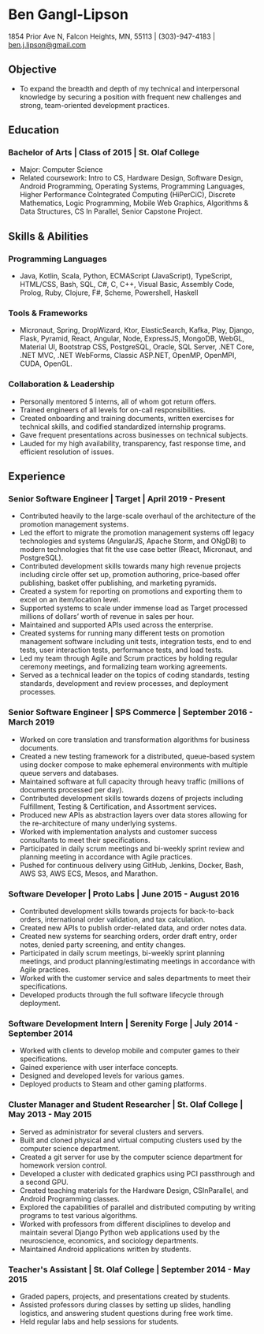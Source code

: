 # Ben Gangl-Lipson
1854 Prior Ave N, Falcon Heights, MN, 55113 | (303)-947-4183 | ben.j.lipson@gmail.com

## Objective
-	To expand the breadth and depth of my technical and interpersonal knowledge by securing a position with frequent new challenges and strong, team-oriented development practices.

## Education
### Bachelor of Arts | Class of 2015 | St. Olaf College
- Major: Computer Science
- Related coursework: Intro to CS, Hardware Design, Software Design, Android Programming, Operating Systems, Programming Languages, Higher Performance CoIntegrated Computing (HiPerCiC), Discrete Mathematics, Logic Programming, Mobile Web Graphics, Algorithms & Data Structures, CS In Parallel, Senior Capstone Project.

## Skills & Abilities
### Programming Languages
- Java, Kotlin, Scala, Python, ECMAScript (JavaScript), TypeScript, HTML/CSS, Bash, SQL, C#, C, C++, Visual Basic, Assembly Code, Prolog, Ruby, Clojure, F#, Scheme, Powershell, Haskell

### Tools & Frameworks
- Micronaut, Spring, DropWizard, Ktor, ElasticSearch, Kafka, Play, Django, Flask, Pyramid, React, Angular, Node, ExpressJS, MongoDB, WebGL, Material UI, Bootstrap CSS, PostgreSQL, Oracle, SQL Server, .NET Core, .NET MVC, .NET WebForms, Classic ASP.NET, OpenMP, OpenMPI, CUDA, OpenGL.

### Collaboration & Leadership
- Personally mentored 5 interns, all of whom got return offers.
- Trained engineers of all levels for on-call responsibilities. 
- Created onboarding and training documents, written exercises for technical skills, and codified standardized internship programs.
- Gave frequent presentations across businesses on technical subjects.
- Lauded for my high availability, transparency, fast response time, and efficient resolution of issues.

## Experience
### Senior Software Engineer | Target | April 2019 - Present
- Contributed heavily to the large-scale overhaul of the architecture of the promotion management systems.
- Led the effort to migrate the promotion management systems off legacy technologies and systems (AngularJS, Apache Storm, and ONgDB) to modern technologies that fit the use case better (React, Micronaut, and PostgreSQL).
- Contributed development skills towards many high revenue projects including circle offer set up, promotion authoring, price-based offer publishing, basket offer publishing, and marketing pyramids.
- Created a system for reporting on promotions and exporting them to excel on an item/location level.
- Supported systems to scale under immense load as Target processed millions of dollars’ worth of revenue in sales per hour.
- Maintained and supported APIs used across the enterprise.
- Created systems for running many different tests on promotion management software including unit tests, integration tests, end to end tests, user interaction tests, performance tests, and load tests.
- Led my team through Agile and Scrum practices by holding regular ceremony meetings, and formalizing team working agreements.
- Served as a technical leader on the topics of coding standards, testing standards, development and review processes, and deployment processes.

### Senior Software Engineer | SPS Commerce | September 2016 - March 2019
- Worked on core translation and transformation algorithms for business documents.
- Created a new testing framework for a distributed, queue-based system using docker compose to make ephemeral environments with multiple queue servers and databases.
- Maintained software at full capacity through heavy traffic (millions of documents processed per day).
- Contributed development skills towards dozens of projects including Fulfillment, Testing & Certification, and Assortment services.
- Produced new APIs as abstraction layers over data stores allowing for the re-architecture of many underlying systems.
- Worked with implementation analysts and customer success consultants to meet their specifications.
- Participated in daily scrum meetings and bi-weekly sprint review and planning meeting in accordance with Agile practices.
- Pushed for continuous delivery using GitHub, Jenkins, Docker, Bash, AWS S3, AWS ECS, Mesos, and Marathon.

### Software Developer | Proto Labs | June 2015 - August 2016
- Contributed development skills towards projects for back-to-back orders, international order validation, and tax calculation.
- Created new APIs to publish order-related data, and order notes data.
- Created new systems for searching orders, order draft entry, order notes, denied party screening, and entity changes.
- Participated in daily scrum meetings, bi-weekly sprint planning meetings, and product planning/estimating meetings in accordance with Agile practices.
- Worked with the customer service and sales departments to meet their specifications.
- Developed products through the full software lifecycle through deployment.

### Software Development Intern | Serenity Forge | July 2014 - September 2014
- Worked with clients to develop mobile and computer games to their specifications.
- Gained experience with user interface concepts.
- Designed and developed levels for various games.
- Deployed products to Steam and other gaming platforms.

### Cluster Manager and Student Researcher | St. Olaf College | May 2013 - May 2015
- Served as administrator for several clusters and servers.
- Built and cloned physical and virtual computing clusters used by the computer science department.
- Created a git server for use by the computer science department for homework version control.
- Developed a cluster with dedicated graphics using PCI passthrough and a second GPU.
- Created teaching materials for the Hardware Design, CSInParallel, and Android Programming classes.
- Explored the capabilities of parallel and distributed computing by writing programs to test various algorithms.
- Worked with professors from different disciplines to develop and maintain several Django Python web applications used by the neuroscience, economics, and sociology departments.
- Maintained Android applications written by students.

### Teacher's Assistant | St. Olaf College | September 2014 - May 2015
- Graded papers, projects, and presentations created by students.
- Assisted professors during classes by setting up slides, handling logistics, and answering student questions during free work time.
- Held regular labs and help sessions for students.
